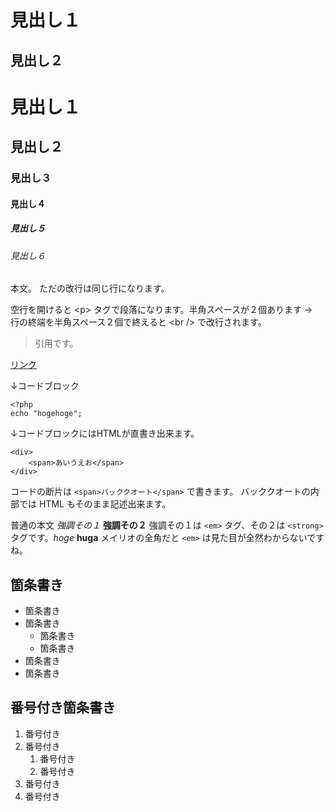 見出し１
====================

見出し２
--------------------


# 見出し１ #
## 見出し２ ##
### 見出し３ ###
#### 見出し４ ####
##### 見出し５ #####
###### 見出し６ ######

本文。
ただの改行は同じ行になります。

空行を開けると &lt;p&gt; タグで段落になります。半角スペースが２個あります →  
行の終端を半角スペース２個で終えると &lt;br /&gt; で改行されます。

> 引用です。

[リンク](http://google.co.jp)


↓コードブロック

	<?php
	echo "hogehoge";

↓コードブロックにはHTMLが直書き出来ます。
	
	<div>
		<span>あいうえお</span>
	</div>

コードの断片は `<span>バッククオート</span>` で書きます。
バッククオートの内部では HTML もそのまま記述出来ます。

普通の本文 *強調その１* **強調その２**
強調その１は `<em>` タグ、その２は `<strong>` タグです。*hoge* **huga**
メイリオの全角だと `<em>` は見た目が全然わからないですね。


## 箇条書き ##

- 箇条書き
- 箇条書き
	- 箇条書き
	- 箇条書き
- 箇条書き
- 箇条書き


## 番号付き箇条書き ##

1. 番号付き
2. 番号付き
	1. 番号付き
	2. 番号付き
3. 番号付き
4. 番号付き
























